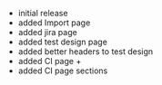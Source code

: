 * initial release
* added Import page
* added jira page
* added test design page
* added better headers to test design
* added CI page +
* added CI page sections
